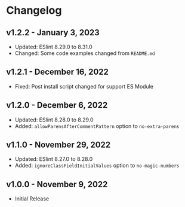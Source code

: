 # Changelog

## v1.2.2 - January 3, 2023

  - Updated: ESlint 8.29.0 to 8.31.0
  - Changed: Some code examples changed from `README.md`

## v1.2.1 - December 16, 2022

  - Fixed: Post install script changed for support ES Module

## v1.2.0 - December 6, 2022

  - Updated: ESlint 8.28.0 to 8.29.0
  - Added: `allowParensAfterCommentPattern` option to `no-extra-parens`

## v1.1.0 - November 29, 2022

  - Updated: ESlint 8.27.0 to 8.28.0
  - Added: `ignoreClassFieldInitialValues` option to `no-magic-numbers`

## v1.0.0 - November 9, 2022

  - Initial Release
